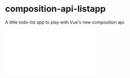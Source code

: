 # composition-api-listapp

A little todo-list app to play with Vue's new composition api.

![demo](/demo.png)
